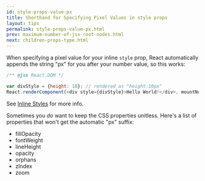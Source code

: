 ```yaml
---
id: style-props-value-px
title: Shorthand for Specifying Pixel Values in style props
layout: tips
permalink: style-props-value-px.html
prev: maximum-number-of-jsx-root-nodes.html
next: children-props-type.html
---
```


When specifying a pixel value for your inline `style` prop, React automatically appends the string "px" for you after your number value, so this works:

```js
/** @jsx React.DOM */

var divStyle = {height: 10}; // rendered as "height:10px"
React.renderComponent(<div style={divStyle}>Hello World!</div>, mountNode);
```

See [Inline Styles](/react/docs/tips/inline-styles-tip.html) for more info.

Sometimes you _do_ want to keep the CSS properties unitless. Here's a list of properties that won't get the automatic "px" suffix:

- fillOpacity
- fontWeight
- lineHeight
- opacity
- orphans
- zIndex
- zoom
